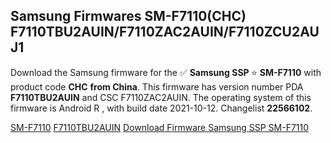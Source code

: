 <h2>Samsung Firmwares SM-F7110(CHC) F7110TBU2AUIN/F7110ZAC2AUIN/F7110ZCU2AUJ1</h2>
Download the Samsung firmware for the ✅ <strong>Samsung SSP </strong> ⭐ <strong>SM-F7110</strong> with product code <strong>CHC</strong> <strong> from China</strong>. This firmware has version number PDA <strong>F7110TBU2AUIN</strong> and CSC F7110ZAC2AUIN. The operating system of this firmware is Android R , with build date 2021-10-12. Changelist <strong>22566102</strong>.


[SM-F7110](https://samfirm.shop/samsung/model/SM-F7110)
[F7110TBU2AUIN](https://samfirm.shop/samsung/pda/F7110TBU2AUIN)
[Download Firmware Samsung SSP SM-F7110](https://samfirm.shop/samsung/firmware/463937)
